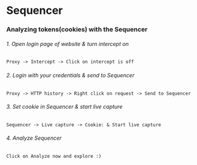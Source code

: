 # Sequencer

### Analyzing tokens(cookies) with the Sequencer

###### 1\. Open login page of website & turn intercept on
```
Proxy -> Intercept -> Click on intercept is off
```


###### 2\. Login with your credentials & send to Sequencer
```
Proxy -> HTTP history -> Right click on request -> Send to Sequencer
```


###### 3\. Set cookie in Sequencer & start live capture
```
Sequencer -> Live capture -> Cookie: & Start live capture 
```


###### 4\. Analyze Sequencer
```
Click on Analyze now and explore :)
```

